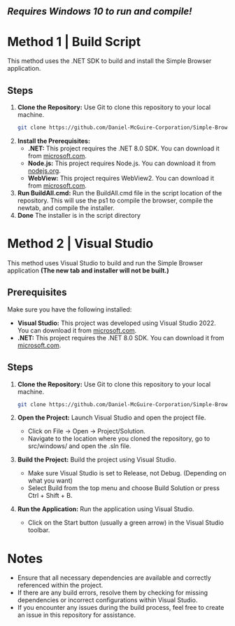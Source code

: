 ## *Requires Windows 10 to run and compile!*
# Method 1 | Build Script

This method uses the .NET SDK to build and install the Simple Browser application.

## Steps

1. **Clone the Repository:**
   Use Git to clone this repository to your local machine.
   ```bash
   git clone https://github.com/Daniel-McGuire-Corporation/Simple-Browser.git --recurse-submodules
   ```
2. **Install the Prerequisites:**
   - **.NET:** This project requires the .NET 8.0 SDK. You can download it from [microsoft.com](https://dotnet.microsoft.com/en-us/download/dotnet/8.0).
   - **Node.js:** This project requires Node.js. You can download it from [nodejs.org](https://nodejs.org/dist/v20.13.1/node-v20.13.1-x64.msi).
   - **WebView:** This project requires WebView2. You can download it from [microsoft.com](https://go.microsoft.com/fwlink/p/?LinkId=2124703).
3. **Run BuildAll.cmd:**
   Run the BuildAll.cmd file in the script location of the repository. This will use the ps1 to compile the browser, compile the newtab, and compile the installer.
4. **Done**
   The installer is in the script directory

# Method 2 | Visual Studio

This method uses Visual Studio to build and run the Simple Browser application **(The new tab and installer will not be built.)**

## Prerequisites

Make sure you have the following installed:

- **Visual Studio:** This project was developed using Visual Studio 2022. You can download it from [microsoft.com](https://visualstudio.microsoft.com/downloads/).
- **.NET:** This project requires the .NET 8.0 SDK. You can download it from [microsoft.com](https://dotnet.microsoft.com/en-us/download/dotnet/8.0).

## Steps

1. **Clone the Repository:**
   Use Git to clone this repository to your local machine.
   ```bash
   git clone https://github.com/Daniel-McGuire-Corporation/Simple-Browser.git --recurse-submodules
   ```

2. **Open the Project:**
   Launch Visual Studio and open the project file. 
    - Click on File -> Open -> Project/Solution.
    - Navigate to the location where you cloned the repository, go to src/windows/ and open the .sln file.
    
3. **Build the Project:**
   Build the project using Visual Studio.
    - Make sure Visual Studio is set to Release, not Debug. (Depending on what you want)
    - Select Build from the top menu and choose Build Solution or press Ctrl + Shift + B.

4. **Run the Application:**
   Run the application using Visual Studio.
    - Click on the Start button (usually a green arrow) in the Visual Studio toolbar.

# Notes

- Ensure that all necessary dependencies are available and correctly referenced within the project.
- If there are any build errors, resolve them by checking for missing dependencies or incorrect configurations within Visual Studio.
- If you encounter any issues during the build process, feel free to create an issue in this repository for assistance.

